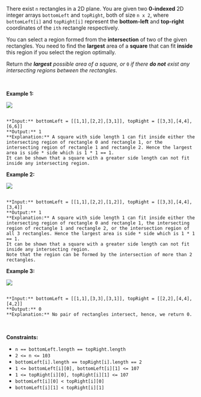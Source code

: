 There exist `n` rectangles in a 2D plane. You are given two **0-indexed** 2D integer arrays `bottomLeft` and `topRight`, both of size `n x 2`, where `bottomLeft[i]` and `topRight[i]` represent the **bottom-left** and **top-right** coordinates of the `ith` rectangle respectively.


You can select a region formed from the **intersection** of two of the given rectangles. You need to find the **largest** area of a **square** that can fit **inside** this region if you select the region optimally.


Return *the **largest** possible area of a square, or* `0` *if there **do not** exist any intersecting regions between the rectangles*.


 


**Example 1:**


![](https://assets.leetcode.com/uploads/2024/01/05/example12.png)

```

**Input:** bottomLeft = [[1,1],[2,2],[3,1]], topRight = [[3,3],[4,4],[6,6]]
**Output:** 1
**Explanation:** A square with side length 1 can fit inside either the intersecting region of rectangle 0 and rectangle 1, or the intersecting region of rectangle 1 and rectangle 2. Hence the largest area is side * side which is 1 * 1 == 1.
It can be shown that a square with a greater side length can not fit inside any intersecting region.

```

**Example 2:**


![](https://assets.leetcode.com/uploads/2024/01/04/rectanglesexample2.png)

```

**Input:** bottomLeft = [[1,1],[2,2],[1,2]], topRight = [[3,3],[4,4],[3,4]]
**Output:** 1
**Explanation:** A square with side length 1 can fit inside either the intersecting region of rectangle 0 and rectangle 1, the intersecting region of rectangle 1 and rectangle 2, or the intersection region of all 3 rectangles. Hence the largest area is side * side which is 1 * 1 == 1.
It can be shown that a square with a greater side length can not fit inside any intersecting region.
Note that the region can be formed by the intersection of more than 2 rectangles.

```

**Example 3:**


![](https://assets.leetcode.com/uploads/2024/01/04/rectanglesexample3.png)

```

**Input:** bottomLeft = [[1,1],[3,3],[3,1]], topRight = [[2,2],[4,4],[4,2]]
**Output:** 0
**Explanation:** No pair of rectangles intersect, hence, we return 0.

```

 


**Constraints:**


* `n == bottomLeft.length == topRight.length`
* `2 <= n <= 103`
* `bottomLeft[i].length == topRight[i].length == 2`
* `1 <= bottomLeft[i][0], bottomLeft[i][1] <= 107`
* `1 <= topRight[i][0], topRight[i][1] <= 107`
* `bottomLeft[i][0] < topRight[i][0]`
* `bottomLeft[i][1] < topRight[i][1]`


